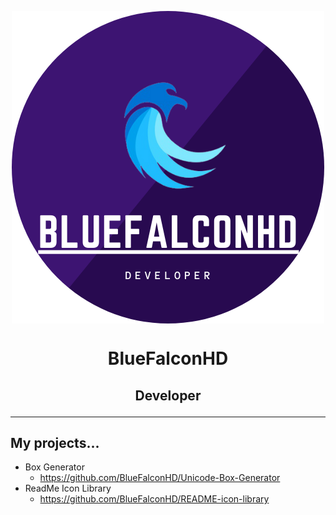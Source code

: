 <p align="center"><img align="center" src="https://github.com/BlueFalconHD/BlueFalconHD/blob/main/circle-cropped%20(2).png"></p>
<h1 align="center">BlueFalconHD</p>
<h2 align="center">Developer</p>


------

## My projects...

- Box Generator
  - https://github.com/BlueFalconHD/Unicode-Box-Generator
- ReadMe Icon Library
  - https://github.com/BlueFalconHD/README-icon-library

